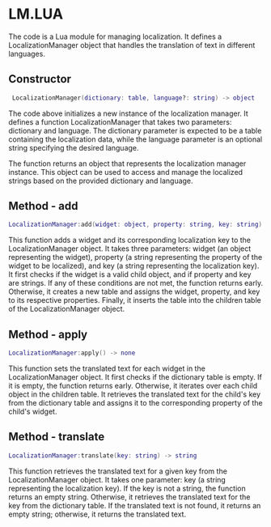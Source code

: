 # LM.LUA

The code is a Lua module for managing localization. It defines a LocalizationManager object that handles the translation of text in different languages.

## Constructor

```Lua
 LocalizationManager(dictionary: table, language?: string) -> object
```

The code above initializes a new instance of the localization manager. It defines a function LocalizationManager that takes two parameters: dictionary and language. The dictionary parameter is expected to be a table containing the localization data, while the language parameter is an optional string specifying the desired language.

The function returns an object that represents the localization manager instance. This object can be used to access and manage the localized strings based on the provided dictionary and language.

## Method - add

```Lua
LocalizationManager:add(widget: object, property: string, key: string) -> none
```

This function adds a widget and its corresponding localization key to the LocalizationManager object. It takes three parameters: widget (an object representing the widget), property (a string representing the property of the widget to be localized), and key (a string representing the localization key). It first checks if the widget is a valid child object, and if property and key are strings. If any of these conditions are not met, the function returns early. Otherwise, it creates a new table and assigns the widget, property, and key to its respective properties. Finally, it inserts the table into the children table of the LocalizationManager object.

## Method - apply

```Lua
LocalizationManager:apply() -> none
```

This function sets the translated text for each widget in the LocalizationManager object. It first checks if the dictionary table is empty. If it is empty, the function returns early. Otherwise, it iterates over each child object in the children table. It retrieves the translated text for the child's key from the dictionary table and assigns it to the corresponding property of the child's widget.

## Method - translate

```Lua
LocalizationManager:translate(key: string) -> string
```

This function retrieves the translated text for a given key from the LocalizationManager object. It takes one parameter: key (a string representing the localization key). If the key is not a string, the function returns an empty string. Otherwise, it retrieves the translated text for the key from the dictionary table. If the translated text is not found, it returns an empty string; otherwise, it returns the translated text.
